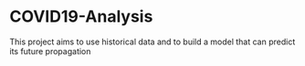 # COVID19-Analysis
This project aims to use historical data and to build a model that can predict its future propagation
